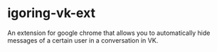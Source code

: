 # igoring-vk-ext
An extension for google chrome that allows you to automatically hide messages of a certain user in a conversation in VK.
